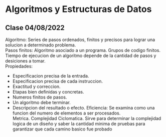 # Algoritmos y Estructuras de Datos
## Clase 04/08/2022
Algoritmo: Series de pasos ordenados, finitos y precisos para lograr una solucion a determinado problema.<br>
Pasos finitos: Algoritmo asociado a un programa. Grupos de codigo finitos.<br>
Tiempo de ejecucion de un algoritmo depende de la cantidad de pasos y desiciones a tomar.<br>
Propiedades:
* Especificacion precisa de la entrada.
* Especificacion precisa de cada instruccion.
* Exactitud y correccion.
* Etapas bien definidas y concretas.
* Numeros finitos de pasos.
* Un algoritmo debe terminar.
* Descripcion del resultado o efecto.
Eficiencia: Se examina como una funcion del numero de elementos a ser procesados.<br>
Metrica. Complejidad Ciclomatica.
Sirve para determinar la complejidad logica de un diseño y saber la cantidad minima de pruebas para garantizar que cada camino basico fue probado
